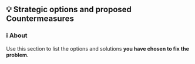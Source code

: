 ## 💡 Strategic options and proposed Countermeasures

### ℹ️ About

Use this section to list the options and solutions **you have chosen to fix the problem.**
